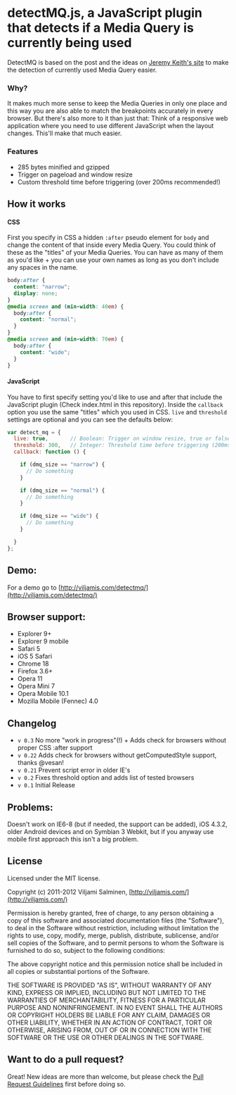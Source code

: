 # detectMQ.js, a JavaScript plugin that detects if a Media Query is currently being used
DetectMQ is based on the post and the ideas on [Jeremy Keith's site](http://adactio.com/journal/5429/) to make the detection of currently used Media Query easier.

### Why?
It makes much more sense to keep the Media Queries in only one place and this way you are also able to match the breakpoints accurately in every browser. But there's also more to it than just that: Think of a responsive web application where you need to use different JavaScript when the layout changes. This'll make that much easier.

### Features
 * 285 bytes minified and gzipped
 * Trigger on pageload and window resize
 * Custom threshold time before triggering (over 200ms recommended!)

## How it works

#### CSS
First you specify in CSS a hidden `:after` pseudo element for `body` and change the content of that inside every Media Query. You could think of these as the "titles" of your Media Queries. You can have as many of them as you'd like + you can use your own names as long as you don't include any spaces in the name.

```css
body:after {
  content: "narrow";
  display: none;
}
@media screen and (min-width: 40em) {
  body:after {
    content: "normal";
  }
}
@media screen and (min-width: 70em) {
  body:after {
    content: "wide";
  }
}
```

#### JavaScript
You have to first specify setting you'd like to use and after that include the JavaScript plugin (Check index.html in this repository). Inside the `callback` option you use the same "titles" which you used in CSS. `live` and `threshold` settings are optional and you can see the defaults below:

```javascript
var detect_mq = {
  live: true,       // Boolean: Trigger on window resize, true or false
  threshold: 300,   // Integer: Threshold time before triggering (200ms+ recommended), in milliseconds
  callback: function () {

    if (dmq_size == "narrow") {
      // Do something
    }

    if (dmq_size == "normal") {
      // Do something
    }

    if (dmq_size == "wide") {
      // Do something
    }

  }
};
```

## Demo:
For a demo go to [http://viljamis.com/detectmq/](http://viljamis.com/detectmq/)

## Browser support:
 * Explorer 9+
 * Explorer 9 mobile
 * Safari 5
 * iOS 5 Safari
 * Chrome 18
 * Firefox 3.6+
 * Opera 11
 * Opera Mini 7
 * Opera Mobile 10.1
 * Mozilla Mobile (Fennec) 4.0

## Changelog
* `v 0.3` No more "work in progress"(!) + Adds check for browsers without proper CSS :after support
* `v 0.22` Adds check for browsers without getComputedStyle support, thanks @vesan!
* `v 0.21` Prevent script error in older IE's
* `v 0.2` Fixes threshold option and adds list of tested browsers
* `v 0.1` Initial Release

## Problems:
Doesn't work on IE6-8 (but if needed, the support can be added), iOS 4.3.2, older Android devices and on Symbian 3 Webkit, but if you anyway use mobile first approach this isn't a big problem.

## License
Licensed under the MIT license.

Copyright (c) 2011-2012 Viljami Salminen, [http://viljamis.com/](http://viljamis.com/)

Permission is hereby granted, free of charge, to any person obtaining a copy of this software and associated documentation files (the "Software"), to deal in the Software without restriction, including without limitation the rights to use, copy, modify, merge, publish, distribute, sublicense, and/or sell copies of the Software, and to permit persons to whom the Software is furnished to do so, subject to the following conditions:

The above copyright notice and this permission notice shall be included in all copies or substantial portions of the Software.

THE SOFTWARE IS PROVIDED "AS IS", WITHOUT WARRANTY OF ANY KIND, EXPRESS OR IMPLIED, INCLUDING BUT NOT LIMITED TO THE WARRANTIES OF MERCHANTABILITY, FITNESS FOR A PARTICULAR PURPOSE AND NONINFRINGEMENT. IN NO EVENT SHALL THE AUTHORS OR COPYRIGHT HOLDERS BE LIABLE FOR ANY CLAIM, DAMAGES OR OTHER LIABILITY, WHETHER IN AN ACTION OF CONTRACT, TORT OR OTHERWISE, ARISING FROM, OUT OF OR IN CONNECTION WITH THE SOFTWARE OR THE USE OR OTHER DEALINGS IN THE SOFTWARE.


## Want to do a pull request?

Great! New ideas are more than welcome, but please check the [Pull Request Guidelines](https://github.com/viljamis/detectMQ.js/wiki/Pull-Request-Guidelines) first before doing so.
